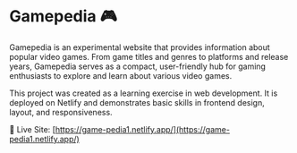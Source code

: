 # Gamepedia 🎮

Gamepedia is an experimental website that provides information about popular video games. From game titles and genres to platforms and release years, Gamepedia serves as a compact, user-friendly hub for gaming enthusiasts to explore and learn about various video games.

This project was created as a learning exercise in web development. It is deployed on Netlify and demonstrates basic skills in frontend design, layout, and responsiveness.

🔗 Live Site: [https://game-pedia1.netlify.app/](https://game-pedia1.netlify.app/)
